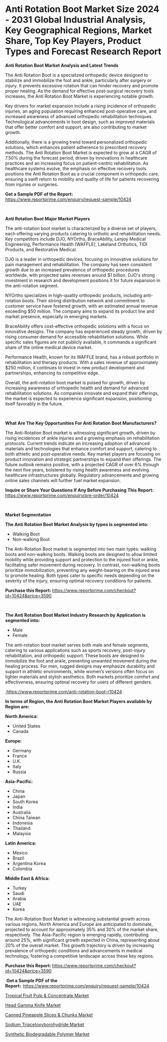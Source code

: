 <p><h1>Anti Rotation Boot Market Size 2024 - 2031 Global Industrial Analysis, Key Geographical Regions, Market Share, Top Key Players, Product Types and Forecast Research Report</h1></p><p><strong>Anti Rotation Boot Market Analysis and Latest Trends</strong></p>
<p><p>The Anti Rotation Boot is a specialized orthopedic device designed to stabilize and immobilize the foot and ankle, particularly after surgery or injury. It prevents excessive rotation that can hinder recovery and promote proper healing. As the demand for effective post-surgical recovery tools increases, the Anti Rotation Boot Market is experiencing notable growth. </p><p>Key drivers for market expansion include a rising incidence of orthopedic injuries, an aging population requiring enhanced post-operative care, and increased awareness of advanced orthopedic rehabilitation techniques. Technological advancements in boot design, such as improved materials that offer better comfort and support, are also contributing to market growth. </p><p>Additionally, there is a growing trend toward personalized orthopedic solutions, which enhances patient adherence to prescribed recovery methods. The Anti Rotation Boot Market is expected to grow at a CAGR of 7.50% during the forecast period, driven by innovations in healthcare practices and an increasing focus on patient-centric rehabilitation. As healthcare systems evolve, the emphasis on effective recovery tools positions the Anti Rotation Boot as a crucial component in orthopedic care, ensuring a swift return to mobility and quality of life for patients recovering from injuries or surgeries.</p></p>
<p><strong>Get a Sample PDF of the Report:&nbsp;</strong> <a href="https://www.reportprime.com/enquiry/request-sample/10424">https://www.reportprime.com/enquiry/request-sample/10424</a></p>
<p>&nbsp;</p>
<p><strong>Anti Rotation Boot Major Market Players</strong></p>
<p><p>The anti-rotation boot market is characterized by a diverse set of players, each offering varying products catering to orthotic and rehabilitation needs. Key competitors include DJO, NYOrtho, BraceAbility, Lenjoy Medical Engineering, Performance Health (WAFFLE), Lakeland Orthotics, TIDI Products, and Restorative Medical.</p><p>DJO is a leader in orthopedic devices, focusing on innovative solutions for pain management and rehabilitation. The company has seen consistent growth due to an increased prevalence of orthopedic procedures worldwide, with projected sales revenues around $1 billion. DJO's strong investment in research and development positions it for future expansion in the anti-rotation segment.</p><p>NYOrtho specializes in high-quality orthopedic products, including anti-rotation boots. Their strong distribution network and commitment to customer service have fostered growth, with an estimated annual revenue exceeding $50 million. The company aims to expand its product line and market presence, especially in emerging markets.</p><p>BraceAbility offers cost-effective orthopedic solutions with a focus on innovative designs. The company has experienced steady growth, driven by rising consumer demand for accessible rehabilitation solutions. While specific sales figures are not publicly available, it commands a significant share of the online medical device market.</p><p>Performance Health, known for its WAFFLE brand, has a robust portfolio in rehabilitation and therapy products. With a sales revenue of approximately $250 million, it continues to invest in new product development and partnerships, enhancing its competitive edge.</p><p>Overall, the anti-rotation boot market is poised for growth, driven by increasing awareness of orthopedic health and demand for advanced rehabilitation solutions. As companies innovate and expand their offerings, the market is expected to experience significant expansion, positioning itself favorably in the future.</p></p>
<p>&nbsp;</p>
<p><strong>What Are The Key Opportunities For Anti Rotation Boot Manufacturers?</strong></p>
<p><p>The Anti-Rotation Boot market is witnessing significant growth, driven by rising incidences of ankle injuries and a growing emphasis on rehabilitation protocols. Current trends indicate an increasing adoption of advanced materials and technologies that enhance comfort and support, catering to both athletic and post-operative needs. Key market players are focusing on product innovation and strategic partnerships to expand their offerings. The future outlook remains positive, with a projected CAGR of over 6% through the next five years, bolstered by rising health awareness and evolving healthcare infrastructures globally. Regulatory advancements and growing online sales channels will further fuel market expansion.</p></p>
<p><strong>Inquire or Share Your Questions If Any Before Purchasing This Report:</strong> <a href="https://www.reportprime.com/enquiry/pre-order/10424">https://www.reportprime.com/enquiry/pre-order/10424</a></p>
<p>&nbsp;</p>
<p><strong>Market Segmentation</strong></p>
<p><strong>The Anti Rotation Boot Market Analysis by types is segmented into:</strong></p>
<p><ul><li>Walking Boot</li><li>Non-walking Boot</li></ul></p>
<p><p>The Anti-Rotation Boot market is segmented into two main types: walking boots and non-walking boots. Walking boots are designed to allow limited mobility while providing support and protection to the injured foot or ankle, facilitating safer movement during recovery. In contrast, non-walking boots prioritize immobilization, preventing any weight-bearing on the injured area to promote healing. Both types cater to specific needs depending on the severity of the injury, ensuring optimal recovery conditions for patients.</p></p>
<p><strong>Purchase this Report:&nbsp;</strong><a href="https://www.reportprime.com/checkout?id=10424&price=3590">https://www.reportprime.com/checkout?id=10424&price=3590</a></p>
<p>&nbsp;</p>
<p><strong>The Anti Rotation Boot Market Industry Research by Application is segmented into:</strong></p>
<p><ul><li>Male</li><li>Female</li></ul></p>
<p><p>The anti-rotation boot market serves both male and female segments, catering to various applications such as sports recovery, post-injury rehabilitation, and orthopedic support. These boots are designed to immobilize the foot and ankle, preventing unwanted movement during the healing process. For men, rugged designs may emphasize durability and support in athletic environments, while women’s versions often focus on lighter materials and stylish aesthetics. Both markets prioritize comfort and effectiveness, ensuring optimal recovery for users of different genders.</p></p>
<p><a href="https://www.reportprime.com/anti-rotation-boot-r10424">&nbsp;https://www.reportprime.com/anti-rotation-boot-r10424</a></p>
<p><strong>In terms of Region, the Anti Rotation Boot Market Players available by Region are:</strong></p>
<p>
    <p> <strong> North America: </strong>
        <ul>
            <li>United States</li>
            <li>Canada</li>
        </ul>
        </p> 
    <p> <strong> Europe: </strong>
        <ul>
            <li>Germany</li>
            <li>France</li>
            <li>U.K.</li>
            <li>Italy</li>
            <li>Russia</li>
        </ul>
        </p> 
    <p> <strong> Asia-Pacific: </strong>
        <ul>
            <li>China</li>
            <li>Japan</li>
            <li>South Korea</li>
            <li>India</li>
            <li>Australia</li>
            <li>China Taiwan</li>
            <li>Indonesia</li>
            <li>Thailand</li>
            <li>Malaysia</li>
        </ul>
        </p> 
    <p> <strong> Latin America: </strong>
        <ul>
            <li>Mexico</li>
            <li>Brazil</li>
            <li>Argentina Korea</li>
            <li>Colombia</li>
        </ul>
        </p> 
    <p> <strong> Middle East & Africa: </strong>
        <ul>
            <li>Turkey</li>
            <li>Saudi</li>
            <li>Arabia</li>
            <li>UAE</li>
            <li>Korea</li>
        </ul>
    </p>
    </p>
<p><p>The Anti-Rotation Boot Market is witnessing substantial growth across various regions. North America and Europe are anticipated to dominate, projected to account for approximately 35% and 30% of the market share, respectively. The Asia-Pacific region is emerging rapidly, contributing around 25%, with significant growth expected in China, representing about 20% of the overall market. This growth trajectory is driven by increasing prevalence of orthopedic conditions and advancements in medical technology, fostering a competitive landscape across these key regions.</p></p>
<p><strong>Purchase this Report: </strong><a href="https://www.reportprime.com/checkout?id=10424&price=3590">https://www.reportprime.com/checkout?id=10424&price=3590</a></p>
<p>&nbsp;<strong>Get a Sample PDF of the Report:&nbsp;&nbsp;</strong><a href="https://www.reportprime.com/enquiry/request-sample/10424">https://www.reportprime.com/enquiry/request-sample/10424</a></p>
<p><strong></strong></p>
<p><p><a href="https://medium.com/@fredyconn_73380/this-report-on-tropical-fruit-pulp-concentrate-market-is-a-comprehensive-analysis-of-market-ff7b1a014c92">Tropical Fruit Pulp & Concentrate Market</a></p><p><a href="https://github.com/NargisHussain432/Market-Research-Report-List-1/blob/main/head-gamma-knife-market.md">Head Gamma Knife Market</a></p><p><a href="https://medium.com/@fredyconn_73380/the-canned-pineapple-slices-chunks-market-insights-report-offers-an-in-depth-and-thorough-c2b2ea7e63a7">Canned Pineapple Slices & Chunks Market</a></p><p><a href="https://www.linkedin.com/pulse/sodium-triacetoxyborohydride-market-size-type-purity-98purity-ibwyc?trackingId=OPOK5DrlSIGiVUhL865OQQ%3D%3D">Sodium Triacetoxyborohydride Market</a></p><p><a href="https://issuu.com/reportprime-2/docs/synthetic-biodegradable-polymer-mar_31b457c1c93d68">Synthetic Biodegradable Polymer Market</a></p></p>